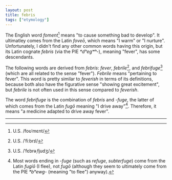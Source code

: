```yaml
---
layout: post
title: febris
tags: ["etymology"]
---
```


The English word *foment*[^foment-pron] means "to cause something bad to develop".
It ultimatley comes from the Latin *foveō*, which means "I warm" or "I nurture".
Unfortunately, I didn't find any other common words having this origin, but its Latin cognate *febris* (via the PIE *\*dʰegʷʰ-*), meaning "fever", has some descendants.

The following words are derived from *febris*: *fever*, *febrile*[^febrile-pron], and *febrifuge*[^febrifuge-pron] (which are all related to the sense "fever").
*Febrile* means "pertaining to fever".
This word is pretty similar to *feverish* in terms of its definitions, because both also have the figurative sense "showing great excitement", but *febrile* is not often used in this sense compared to *feverish*.

The word *febrifuge* is the combination of *febris* and *-fuge*, the latter of which comes from the Latin *fugō* meaning "I drive away"[^fuge].
Therefore, it means "a medicine adapted to drive away fever".
         
---

[^foment-pron]: U.S. /foʊˈmɛnt/
[^febrile-pron]: U.S. /ˈfiːbrɪl/
[^febrifuge-pron]: U.S. /ˈfɛbrəˌfjudʒ/
[^fuge]: Most words ending in *-fuge* (such as *refuge*, *subterfuge*) come from the Latin *fugiō* (I flee), not *fugō* (although they seem to ultimately come from the PIE *\*bʰewg-* (meaning "to flee") anyway).

